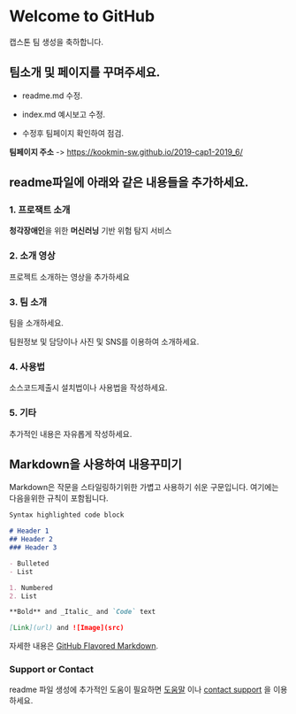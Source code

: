 # Welcome to GitHub

캡스톤 팀 생성을 축하합니다.

## 팀소개 및 페이지를 꾸며주세요.

- readme.md 수정.

- index.md 예시보고 수정.

- 수정후 팀페이지 확인하여 점검.

**팀페이지 주소** -> https://kookmin-sw.github.io/2019-cap1-2019_6/

## readme파일에 아래와 같은 내용들을 추가하세요.

### 1. 프로잭트 소개

**청각장애인**을 위한 **머신러닝** 기반 위험 탐지 서비스 

### 2. 소개 영상

프로젝트 소개하는 영상을 추가하세요

### 3. 팀 소개

팀을 소개하세요.

팀원정보 및 담당이나 사진 및 SNS를 이용하여 소개하세요.

### 4. 사용법

소스코드제출시 설치법이나 사용법을 작성하세요.

### 5. 기타

추가적인 내용은 자유롭게 작성하세요.


## Markdown을 사용하여 내용꾸미기

Markdown은 작문을 스타일링하기위한 가볍고 사용하기 쉬운 구문입니다. 여기에는 다음을위한 규칙이 포함됩니다.

```markdown
Syntax highlighted code block

# Header 1
## Header 2
### Header 3

- Bulleted
- List

1. Numbered
2. List

**Bold** and _Italic_ and `Code` text

[Link](url) and ![Image](src)
```

자세한 내용은 [GitHub Flavored Markdown](https://guides.github.com/features/mastering-markdown/).

### Support or Contact

readme 파일 생성에 추가적인 도움이 필요하면 [도움말](https://help.github.com/articles/about-readmes/) 이나 [contact support](https://github.com/contact) 을 이용하세요.
